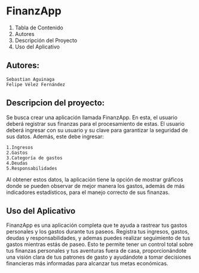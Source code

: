 # FinanzApp
1. Tabla de Contenido
2. Autores
3. Descripción del Proyecto
4. Uso del Aplicativo
## Autores:
    Sebastian Aguinaga
    Felipe Vélez Fernández
## Descripcion del proyecto:
Se busca crear una aplicación llamada FinanzApp. En esta, el usuario deberá registrar sus finanzas para el procesamiento de estas. El usuario deberá ingresar con su usuario y su clave para garantizar la seguridad de sus datos. Además, este debe ingresar:

    1.Ingresos
    2.Gastos
    3.Categoría de gastos
    4.Deudas
    5.Responsabilidades

Al obtener estos datos, la aplicación tiene la opción de mostrar gráficos donde se pueden observar de mejor manera los gastos, además de más indicadores estadísticos, para el manejo correcto de sus finanzas.

## Uso del Aplicativo
FinanzApp es una aplicación completa que te ayuda a rastrear tus gastos personales y los gastos durante tus paseos. Registra tus ingresos, gastos, deudas y responsabilidades, y ademas puedes realizar seguimiento de tus gastos mientras estás de paseo. Esto te permite tener un control total sobre tus finanzas personales y tus aventuras fuera de casa, proporcionándote una visión clara de tus patrones de gasto y ayudándote a tomar decisiones financieras más informadas para alcanzar tus metas económicas.